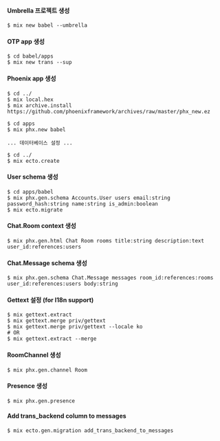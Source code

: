 #### Umbrella 프로젝트 생성
```shell
$ mix new babel --umbrella
```

#### OTP app 생성
```shell
$ cd babel/apps
$ mix new trans --sup
```

#### Phoenix app 생성
```shell
$ cd ../
$ mix local.hex
$ mix archive.install https://github.com/phoenixframework/archives/raw/master/phx_new.ez

$ cd apps
$ mix phx.new babel

... 데이터베이스 설정 ...

$ cd ../
$ mix ecto.create
```

#### User schema 생성
```shell
$ cd apps/babel
$ mix phx.gen.schema Accounts.User users email:string password_hash:string name:string is_admin:boolean
$ mix ecto.migrate
```

#### Chat.Room context 생성
```shell
$ mix phx.gen.html Chat Room rooms title:string description:text user_id:references:users
```

#### Chat.Message schema 생성
```shell
$ mix phx.gen.schema Chat.Message messages room_id:references:rooms user_id:references:users body:string
```

#### Gettext 설정 (for I18n support)
```shell
$ mix gettext.extract
$ mix gettext.merge priv/gettext
$ mix gettext.merge priv/gettext --locale ko
# OR
$ mix gettext.extract --merge
```

#### RoomChannel 생성
```shell
$ mix phx.gen.channel Room
```

#### Presence 생성
```shell
$ mix phx.gen.presence
```

#### Add trans_backend column to messages
```shell
$ mix ecto.gen.migration add_trans_backend_to_messages
```